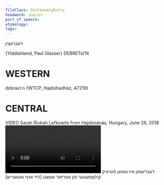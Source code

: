 ```yaml
---
fileClass: DictionaryEntry
headword: דעברעצען
part_of_speech: 
etymology: 
tags: 
---
```

דעברעצין

{Yiddishland, Paul Glasser}
DEBRETsI'N

WESTERN
========

dɛbrəcíːn {WTCP, Hajdúhadház, 47219}

CENTRAL
========

VIDEO Sarah Rivkah Lefkowits from Hajdúnánás, Hungary, June 26, 2018
![](https://ia801500.us.archive.org/3/items/SarahRivkahLefkowitsLexicon/Debrecen%20iz%20geven%20fertsik%20kilometer%20fun%20undzer%20shtot%20-%20HUNGARIAN%20SONG%20-%20Sarah%20Rivkah%20Lefkowits%20.mp4)
דעברעצען איז געווען פֿערציק קילאָמעטער פֿון אונדזער שטאָט
[ליד אויף אונגעריש]
